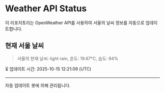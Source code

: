 
# Weather API Status

이 리포지토리는 OpenWeather API를 사용하여 서울의 날씨 정보를 자동으로 업데이트합니다.

## 현재 서울 날씨
> 서울의 현재 날씨: light rain, 온도: 19.67°C, 습도: 94%

⏳ 업데이트 시간: 2025-10-15 12:21:09 (UTC)

---
자동 업데이트 봇에 의해 관리됩니다.
